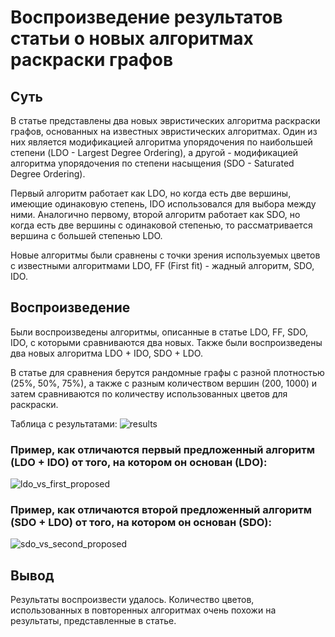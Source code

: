 # Воспроизведение результатов статьи о новых алгоритмах раскраски графов

## Суть

В статье представлены два новых эвристических алгоритма раскраски графов, основанных на известных эвристических алгоритмах.
Один из них является модификацией алгоритма упорядочения по наибольшей степени (LDO - Largest Degree Ordering), а
другой - модификацией алгоритма упорядочения по степени насыщения (SDO - Saturated Degree Ordering). 

Первый алгоритм работает как LDO, но когда есть две вершины, имеющие одинаковую степень, IDO использовался для выбора между ними.
Аналогично первому, второй алгоритм работает как SDO, но когда есть две вершины с одинаковой степенью, то рассматривается вершина с большей степенью LDO.

Новые алгоритмы были сравнены с точки зрения используемых цветов с известными алгоритмами LDO, FF (First fit) - жадный алгоритм, SDO, IDO.

## Воспроизведение

Были воспроизведены алгоритмы, описанные в статье LDO, FF, SDO, IDO, с которыми сравниваются два новых. 
Также были воспроизведены два новых алгоритма LDO + IDO, SDO + LDO.

В статье для сравнения берутся рандомные графы с разной плотностью (25%, 50%, 75%), а также с разным количеством вершин (200, 1000) 
и затем сравниваются по количеству использованных цветов для раскраски.

Таблица с результатами: 
![results](results.png)

### Пример, как отличаются первый предложенный алгоритм (LDO + IDO) от того, на котором он основан (LDO):
![ldo_vs_first_proposed](ldo_vs_first_proposed.gif)

### Пример, как отличаются второй предложенный алгоритм (SDO + LDO) от того, на котором он основан (SDO):
![sdo_vs_second_proposed](sdo_vs_second_proposed.gif)

## Вывод
Результаты воспроизвести удалось.
Количество цветов, использованных в повторенных алгоритмах очень похожи на результаты, представленные в статье.

